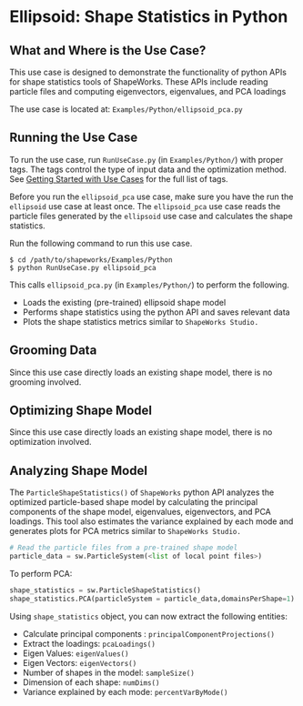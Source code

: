 # Ellipsoid: Shape Statistics in Python

## What and Where is the Use Case? 

This use case is designed to demonstrate the functionality of python APIs for shape statistics tools of ShapeWorks. These APIs include reading particle files and computing eigenvectors, eigenvalues, and PCA loadings

The use case is located at: `Examples/Python/ellipsoid_pca.py`

## Running the Use Case

To run the use case, run `RunUseCase.py` (in `Examples/Python/`) with proper tags. The tags control the type of input data and the optimization method. See [Getting Started with Use Cases](../use-cases/use-cases.md#running-use-case) for the full list of tags.

Before you run the `ellipsoid_pca` use case, make sure you have the run the `ellipsoid` use case at least once. The `ellipsoid_pca` use case reads the particle files generated by the `ellipsoid` use case and calculates the shape statistics.

Run the following command to run this use case.
```
$ cd /path/to/shapeworks/Examples/Python
$ python RunUseCase.py ellipsoid_pca 
```

This calls `ellipsoid_pca.py` (in `Examples/Python/`) to perform the following.

* Loads the existing (pre-trained) ellipsoid shape model 
* Performs shape statistics using the python API and saves relevant data
* Plots the shape statistics metrics similar to `ShapeWorks Studio.`

## Grooming Data

Since this use case directly loads an existing shape model, there is no grooming involved. 

## Optimizing Shape Model

Since this use case directly loads an existing shape model, there is no optimization involved.

## Analyzing Shape Model

The `ParticleShapeStatistics()` of `ShapeWorks` python API analyzes the optimized particle-based shape model by calculating the principal components of the shape model, eigenvalues, eigenvectors, and PCA loadings. This tool also estimates the variance explained by each mode and generates plots for PCA metrics similar to `ShapeWorks Studio.` 

```python
# Read the particle files from a pre-trained shape model
particle_data = sw.ParticleSystem(<list of local point files>)
```

To perform PCA:

```python
shape_statistics = sw.ParticleShapeStatistics()
shape_statistics.PCA(particleSystem = particle_data,domainsPerShape=1)
```

Using `shape_statistics` object, you can now extract the following entities:
* Calculate principal components : `principalComponentProjections()`
* Extract the loadings: `pcaLoadings()`
* Eigen Values: `eigenValues()`
* Eigen Vectors: `eigenVectors()`
* Number of shapes in the model: `sampleSize()`
* Dimension of each shape: `numDims()`
* Variance explained by each mode: `percentVarByMode()`
